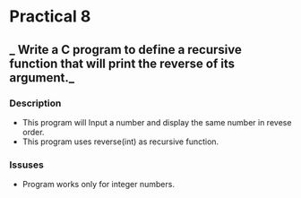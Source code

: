 # Practical 8
## _ Write a C program  to define a recursive function that will print the reverse of its argument._

### Description
- This program will Input a number and display the same number in revese order.
- This program uses reverse(int) as recursive function. 
### Issuses
- Program works only for integer numbers.
